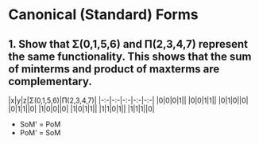 # Canonical (Standard) Forms

## 1. Show that Σ(0,1,5,6) and Π(2,3,4,7) represent the same functionality.  This shows that the sum of minterms and product of maxterms are complementary.

  |x|y|z|Σ(0,1,5,6)|Π(2,3,4,7)|
  |-:-|-:-|-:-|-:-|-:-|
  |0|0|0|1||
  |0|0|1|1||
  |0|1|0||0|
  |0|1|1||0|
  |1|0|0||0|
  |1|0|1|1||
  |1|1|0|1||
  |1|1|1||0|

  - SoM' = PoM
  - PoM' = SoM
